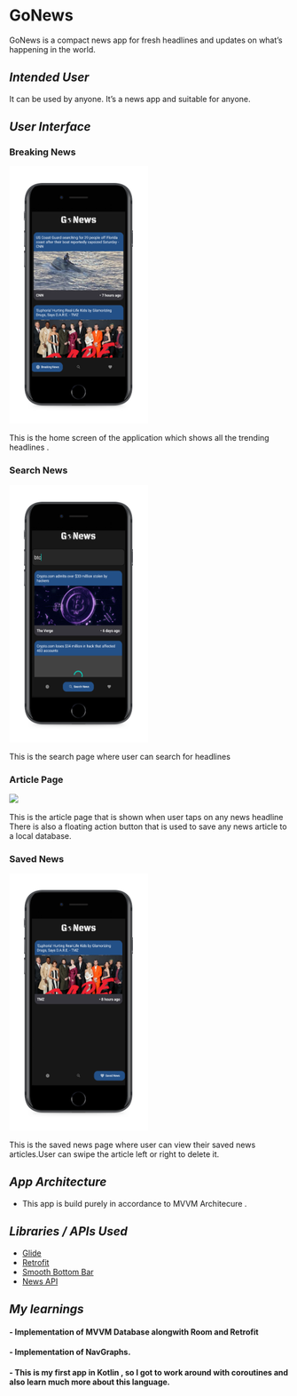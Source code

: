# **GoNews**

GoNews is a compact news app for fresh headlines and updates on what’s happening in the world.

## _Intended User_
It can be used by anyone. It’s a news app and suitable for anyone.


## _User Interface_ 
### Breaking News 
<img src="https://github.com/anubhav811/Go-News/blob/master/images/breaking_news.png" width="250">

This is the home screen of the application which shows all the trending headlines . 

### Search News
<img src="https://github.com/anubhav811/Go-News/blob/master/images/search_news.png" width="250">

This is the search page where user can search for headlines 

### Article Page
<img src="https://github.com/anubhav811/Go-News/blob/master/images/article_news.png" width="250">

This is the article page that is shown when user taps on any news headline
There is also a floating action button that is used to save any news article to a local database.

### Saved News
<img src="https://github.com/anubhav811/Go-News/blob/master/images/saved_news.png" width="250">

This is the saved news page where user can view their saved news articles.User can swipe the article left or right to delete it.
## _App Architecture_

- This app is build purely in accordance to MVVM Architecure . 

## _Libraries / APIs Used_ 

- [Glide](https://github.com/bumptech/glide)
- [Retrofit](https://square.github.io/retrofit/)
- [Smooth Bottom Bar](https://github.com/ibrahimsn98/SmoothBottomBar)
- [News API](https://newsapi.org/)

## _My learnings_

#### - Implementation of MVVM Database alongwith Room and Retrofit 
#### - Implementation of NavGraphs.
#### - This is my first app in Kotlin , so I got to work around with coroutines and also learn much more about this language.

